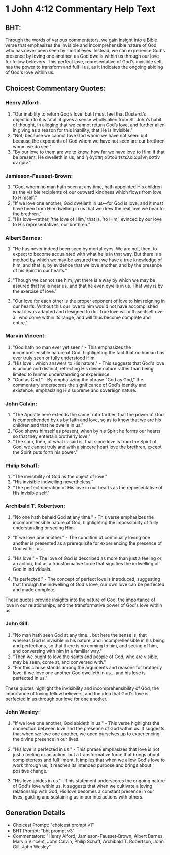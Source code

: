 # 1 John 4:12 Commentary Help Text

## BHT:
Through the words of various commentators, we gain insight into a Bible verse that emphasizes the invisible and incomprehensible nature of God, who has never been seen by mortal eyes. Instead, we can experience God's presence by loving one another, as God dwells within us through our love for fellow believers. This perfect love, representative of God's invisible self, has the power to transform and fulfill us, as it indicates the ongoing abiding of God's love within us.

## Choicest Commentary Quotes:
### Henry Alford:
1. "Our inability to return God’s love: but I must feel that Düsterd.’s objection to it is fatal: it gives a sense wholly alien from St. John’s habit of thought, in alleging that we cannot return God’s love, and further alien in giving as a reason for this inability, that He is invisible."
2. "Not, because we cannot love God whom we have not seen: but because the exponents of God whom we have not seen are our brethren whom we do see."
3. "By our love to them are we to know, how far we have love to Him: if that be present, He dwelleth in us, and ἡ ἀγάπη αὐτοῦ τετελειωμένη ἐστὶν ἐν ἡμῖν."

### Jamieson-Fausset-Brown:
1. "God, whom no man hath seen at any time, hath appointed His children as the visible recipients of our outward kindness which flows from love to Himself." 
2. "If we love one another, God dwelleth in us—for God is love; and it must have been from Him dwelling in us that we drew the real love we bear to the brethren."
3. "His love—rather, 'the love of Him,' that is, 'to Him,' evinced by our love to His representatives, our brethren."

### Albert Barnes:
1. "He has never indeed been seen by mortal eyes. We are not, then, to expect to become acquainted with what he is in that way. But there is a method by which we may be assured that we have a true knowledge of him, and that is, by evidence that we love another, and by the presence of his Spirit in our hearts." 

2. "Though we cannot see him, yet there is a way by which we may be assured that he is near us, and that he even dwells in us. That way is by the exercise of love."

3. "Our love for each other is the proper exponent of love to him reigning in our hearts. Without this our love to him would not have accomplished what it was adapted and designed to do. True love will diffuse itself over all who come within its range, and will thus become complete and entire."

### Marvin Vincent:
1. "God hath no man ever yet seen." - This emphasizes the incomprehensible nature of God, highlighting the fact that no human has ever truly seen or fully understood Him.
2. "His love...which answers to His nature." - This suggests that God's love is unique and distinct, reflecting His divine nature rather than being limited to human understanding or experience.
3. "God as God." - By emphasizing the phrase "God as God," the commentary underscores the significance of God's identity and existence, emphasizing His supreme and sovereign nature.

### John Calvin:
1. "The Apostle here extends the same truth farther, that the power of God is comprehended by us by faith and love, so as to know that we are his children and that he dwells in us."
2. "God shews himself as present, when by his Spirit he forms our hearts so that they entertain brotherly love."
3. "The sum, then, of what is said is, that since love is from the Spirit of God, we cannot truly and with a sincere heart love the brethren, except the Spirit puts forth his power."

### Philip Schaff:
1. "The invisibility of God as the object of love."
2. "His invisible indwelling nevertheless."
3. "The perfect operation of His love in our hearts as the representative of His invisible self."

### Archibald T. Robertson:
1. "No one hath beheld God at any time." - This verse emphasizes the incomprehensible nature of God, highlighting the impossibility of fully understanding or seeing Him.

2. "If we love one another." - The condition of continually loving one another is presented as a prerequisite for experiencing the presence of God within us.

3. "His love." - The love of God is described as more than just a feeling or an action, but as a transformative force that signifies the indwelling of God in individuals.

4. "Is perfected." - The concept of perfect love is introduced, suggesting that through the indwelling of God's love, our own love can be perfected and made complete.

These quotes provide insights into the nature of God, the importance of love in our relationships, and the transformative power of God's love within us.

### John Gill:
1. "No man hath seen God at any time... but here the sense is, that whereas God is invisible in his nature, and incomprehensible in his being and perfections, so that there is no coming to him, and seeing of him, and conversing with him in a familiar way."
2. "Then we ought to love the saints and people of God, who are visible, may be seen, come at, and conversed with."
3. "For this clause stands among the arguments and reasons for brotherly love: if we love one another God dwelleth in us... and his love is perfected in us."

These quotes highlight the invisibility and incomprehensibility of God, the importance of loving fellow believers, and the idea that God's love is perfected in us through our love for one another.

### John Wesley:
1. "If we love one another, God abideth in us." - This verse highlights the connection between love and the presence of God within us. It suggests that when we love one another, we open ourselves up to experiencing the divine presence in our lives.

2. "His love is perfected in us." - This phrase emphasizes that love is not just a feeling or an action, but a transformative force that brings about completeness and fulfillment. It implies that when we allow God's love to work through us, it reaches its intended purpose and brings about positive change.

3. "His love abides in us." - This statement underscores the ongoing nature of God's love within us. It suggests that when we cultivate a loving relationship with God, His love becomes a constant presence in our lives, guiding and sustaining us in our interactions with others.


## Generation Details
- Choicest Prompt: "choicest prompt v1"
- BHT Prompt: "bht prompt v3"
- Commentators: "Henry Alford, Jamieson-Fausset-Brown, Albert Barnes, Marvin Vincent, John Calvin, Philip Schaff, Archibald T. Robertson, John Gill, John Wesley"
